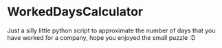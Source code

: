 # WorkedDaysCalculator

Just a silly little python script to approximate the number of days that you have worked for a company, hope you enjoyed the small puzzle :D
